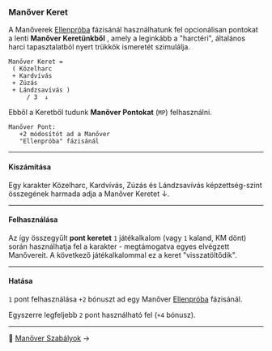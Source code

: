 ### Manőver Keret

A Manőverek [Ellenpróba](065_04_manover_vegbevitele.md#ellenpróba-e) fázisánál használhatunk fel opcionálisan pontokat a lenti **Manőver Keretünkből** , amely a leginkább a "harctéri", általános harci tapasztalatból nyert trükkök ismeretét szimulálja.

```
Manőver Keret =
 ( Közelharc
 + Kardvívás
 + Zúzás
 + Lándzsavívás )
     / 3  ↓
```

Ebből a Keretből tudunk **Manőver Pontokat** (`MP`) felhasználni.

```
Manőver Pont:
   +2 módosítót ad a Manőver
   "Ellenpróba" fázisánál
```

---
#### Kiszámítása

Egy karakter Közelharc, Kardvívás, Zúzás és Lándzsavívás képzettség-szint összegének harmada adja a Manőver Keretet ↓.

---
#### Felhasználása

Az így összegyűlt **pont keretet** `1` játékalkalom (vagy `1` kaland, KM dönt) során használhatja fel a karakter - megtámogatva egyes elvégzett Manővereit. A következő játékalkalommal ez a keret "visszatöltődik".

---
#### Hatása

`1` pont felhasználása `+2` bónuszt ad egy Manőver [Ellenpróba](065_04_manover_vegbevitele.md#ellenpróba-e) fázisánál.

Egyszerre legfeljebb `2` pont használható fel (`+4` bónusz).

---

🔗  [Manőver Szabályok](065_03_manover_szabalyok.md) →
